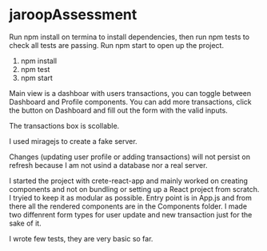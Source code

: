 # jaroopAssessment

Run npm install on termina to install dependencies, then run npm tests to check all tests are passing. 
Run npm start to open up the project.

1. npm install 
2. npm test
3. npm start

Main view is a dashboar with users transactions, you can toggle between Dashboard and Profile components.
You can add more transactions, click the button on Dashboard and fill out the form with the valid inputs.

The transactions box is scollable.

I used miragejs to create a fake server. 

Changes (updating user profile or adding transactions) will not persist on refresh because I am not usind a database nor a real server.


I started the project with crete-react-app and mainly worked on creating components and not on bundling or setting up a React project from scratch.
I tryied to keep it as modular as possible.
Entry point is in App.js and from there all the rendered components are in the Components folder.
I made two diffenrent form types for user update and new transaction just for the sake of it.

I wrote few tests, they are very basic so far. 
